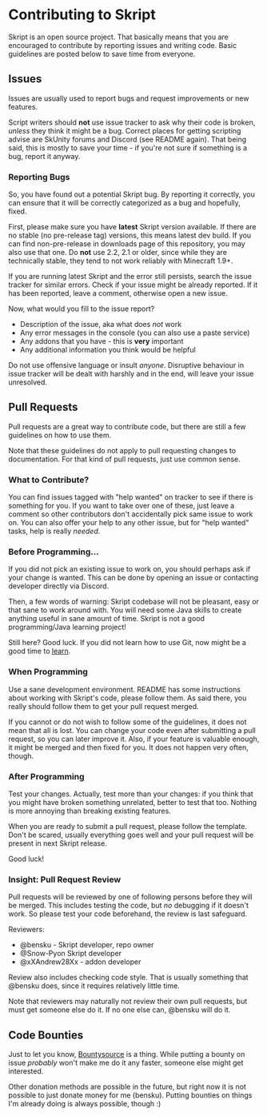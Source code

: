 # Contributing to Skript
Skript is an open source project. That basically means that you are
encouraged to contribute by reporting issues and writing code. Basic
guidelines are posted below to save time from everyone.

## Issues
Issues are usually used to report bugs and request improvements or new features.

Script writers should **not** use issue tracker to ask why their code is broken,
*unless* they think it might be a bug. Correct places for getting scripting 
advise are SkUnity forums and Discord (see README again). That being said, this
is mostly to save your time - if you're not sure if something is a bug, report 
it anyway.

### Reporting Bugs
So, you have found out a potential Skript bug. By reporting it correctly, you
can ensure that it will be correctly categorized as a bug and hopefully, fixed.

First, please make sure you have **latest** Skript version available. If there
are no stable (no pre-release tag) versions, this means latest dev build.
If you can find non-pre-release in downloads page of this repository, you may
also use that one. Do **not** use 2.2, 2.1 or older, since while they are
technically stable, they tend to not work reliably with Minecraft 1.9+.

If you are running latest Skript and the error still persists, search the
issue tracker for similar errors. Check if your issue might be already 
reported. If it has been reported, leave a comment, otherwise open a new issue.

Now, what would you fill to the issue report?
* Description of the issue, aka what does *not* work
* Any error messages in the console (you can also use a paste service)
* Any addons that you have - this is **very** important
* Any additional information you think would be helpful

Do not use offensive language or insult *anyone*. Disruptive behaviour in issue
tracker will be dealt with harshly and in the end, will leave your issue 
unresolved.

## Pull Requests
Pull requests are a great way to contribute code, but there are still a few
guidelines on how to use them.

Note that these guidelines do not apply to pull requesting changes to
documentation. For that kind of pull requests, just use common sense.

### What to Contribute?
You can find issues tagged with "help wanted" on tracker to see if there is
something for you. If you want to take over one of these, just leave a comment
so other contributors don't accidentally pick same issue to work on. You can 
also offer your help to any other issue, but for "help wanted" tasks, help is 
really *needed*.

### Before Programming...
If you did not pick an existing issue to work on, you should perhaps ask if 
your change is wanted. This can be done by opening an issue or contacting 
developer directly via Discord.

Then, a few words of warning: Skript codebase will not be pleasant, easy or
that sane to work around with. You will need some Java skills to create 
anything useful in sane amount of time. Skript is not a good programming/Java 
learning project!

Still here? Good luck. If you did not learn how to use Git, now might be a good
time to [learn](https://help.github.com/categories/bootcamp/).

### When Programming
Use a sane development environment. README has some instructions about working
with Skript's code, please follow them. As said there, you really should follow
them to get your pull request merged.

If you cannot or do not wish to follow some of the guidelines, it does not mean
that all is lost. You can change your code even after submitting a pull request,
so you can later improve it. Also, if your feature is valuable enough, it might
be merged and then fixed for you. It does not happen very often, though.

### After Programming
Test your changes. Actually, test more than your changes: if you think that you
might have broken something unrelated, better to test that too. Nothing is more
annoying than breaking existing features.

When you are ready to submit a pull request, please follow the template. Don't
be scared, usually everything goes well and your pull request will be present
in next Skript release.

Good luck!

### Insight: Pull Request Review
Pull requests will be reviewed by one of following persons before they will be
merged. This includes testing the code, but *no* debugging if it doesn't work.
So please test your code beforehand, the review is last safeguard.

Reviewers:

* @bensku - Skript developer, repo owner
* @Snow-Pyon Skript developer
* @xXAndrew28Xx - addon developer

Review also includes checking code style. That is usually something that @bensku
does, since it requires relatively little time.

Note that reviewers may naturally not review their own pull requests, but must
get someone else do it. If no one else can, @bensku will do it.

## Code Bounties
Just to let you know, [Bountysource](https://www.bountysource.com/) is a thing.
While putting a bounty on issue *probably* won't make me do it any faster,
someone else might get interested.

Other donation methods are possible in the future, but right now it is not
possible to just donate money for me (bensku). Putting bounties on things
I'm already doing is always possible, though :)
